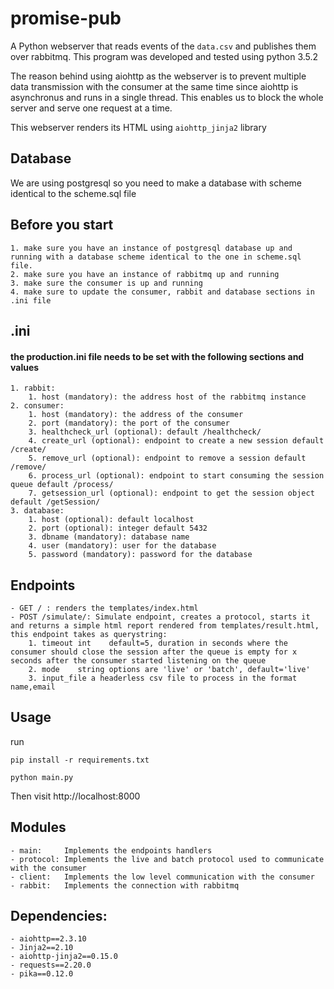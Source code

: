# promise-pub

A Python webserver that reads events of the `data.csv` and publishes them over rabbitmq. This program was developed and tested using python 3.5.2

The reason behind using aiohttp as the webserver is to prevent multiple data transmission with the consumer at the same time since aiohttp is asynchronus and runs in a single thread. This enables us to block the whole server and serve one request at a time.

This webserver renders its HTML using `aiohttp_jinja2` library

## Database
We are using postgresql so you need to make a database with scheme identical to the scheme.sql file


## Before you start
	1. make sure you have an instance of postgresql database up and running with a database scheme identical to the one in scheme.sql file.
	2. make sure you have an instance of rabbitmq up and running
	3. make sure the consumer is up and running
	4. make sure to update the consumer, rabbit and database sections in .ini file

## .ini
#### the production.ini file needs to be set with the following sections and values
	1. rabbit:
		1. host (mandatory): the address host of the rabbitmq instance
	2. consumer:
		1. host (mandatory): the address of the consumer
		2. port (mandatory): the port of the consumer
		3. healthcheck_url (optional): default /healthcheck/
		4. create_url (optional): endpoint to create a new session default /create/
		5. remove_url (optional): endpoint to remove a session default /remove/
		6. process_url (optional): endpoint to start consuming the session queue default /process/
		7. getsession_url (optional): endpoint to get the session object default /getSession/
	3. database:
		1. host (optional): default localhost
		2. port (optional): integer default 5432
		3. dbname (mandatory): database name
		4. user (mandatory): user for the database
		5. password (mandatory): password for the database

## Endpoints
	- GET / : renders the templates/index.html
	- POST /simulate/: Simulate endpoint, creates a protocol, starts it and returns a simple html report rendered from templates/result.html, this endpoint takes as querystring:
		1. timeout int    default=5, duration in seconds where the consumer should close the session after the queue is empty for x seconds after the consumer started listening on the queue
		2. mode    string options are 'live' or 'batch', default='live'
		3. input_file a headerless csv file to process in the format name,email


## Usage
run
```
pip install -r requirements.txt
```
```
python main.py
```
Then visit http://localhost:8000

## Modules
	- main:     Implements the endpoints handlers
	- protocol: Implements the live and batch protocol used to communicate with the consumer
	- client: 	Implements the low level communication with the consumer
	- rabbit: 	Implements the connection with rabbitmq


## Dependencies:
	- aiohttp==2.3.10
	- Jinja2==2.10
	- aiohttp-jinja2==0.15.0
	- requests==2.20.0
	- pika==0.12.0
